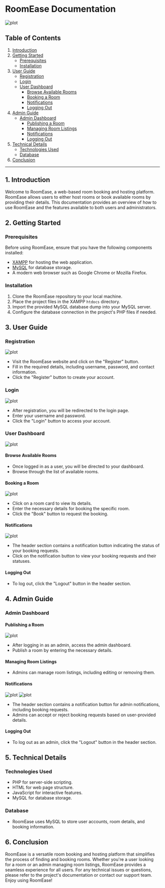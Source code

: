 # RoomEase Documentation
![plot](./assets/Picsart_23-09-09_14-19-01-490.png)

## Table of Contents

1. [Introduction](#introduction)
2. [Getting Started](#getting-started)
   - [Prerequisites](#prerequisites)
   - [Installation](#installation)
3. [User Guide](#user-guide)
   - [Registration](#registration)
   - [Login](#login)
   - [User Dashboard](#user-dashboard)
     - [Browse Available Rooms](#browse-available-rooms)
     - [Booking a Room](#booking-a-room)
     - [Notifications](#notifications)
     - [Logging Out](#logging-out)
4. [Admin Guide](#admin-guide)
   - [Admin Dashboard](#admin-dashboard)
     - [Publishing a Room](#publishing-a-room)
     - [Managing Room Listings](#managing-room-listings)
     - [Notifications](#admin-notifications)
     - [Logging Out](#admin-logging-out)
5. [Technical Details](#technical-details)
   - [Technologies Used](#technologies-used)
   - [Database](#database)
6. [Conclusion](#conclusion)

---

## 1. Introduction <a name="introduction"></a>

Welcome to RoomEase, a web-based room booking and hosting platform. RoomEase allows users to either host rooms or book available rooms by providing their details. This documentation provides an overview of how to use RoomEase and the features available to both users and administrators.

## 2. Getting Started <a name="getting-started"></a>

### Prerequisites <a name="prerequisites"></a>

Before using RoomEase, ensure that you have the following components installed:

- [XAMPP](https://www.apachefriends.org/index.html) for hosting the web application.
- [MySQL](https://www.mysql.com/) for database storage.
- A modern web browser such as Google Chrome or Mozilla Firefox.

### Installation <a name="installation"></a>

1. Clone the RoomEase repository to your local machine.
2. Place the project files in the XAMPP `htdocs` directory.
3. Import the provided MySQL database dump into your MySQL server.
4. Configure the database connection in the project's PHP files if needed.

## 3. User Guide <a name="user-guide"></a>

### Registration <a name="registration"></a>
![plot](./websiteimg/Screenshot%20from%202023-09-10%2006-48-07.png)

- Visit the RoomEase website and click on the "Register" button.
- Fill in the required details, including username, password, and contact information.
- Click the "Register" button to create your account.

### Login <a name="login"></a>
![plot](./websiteimg/Screenshot%20from%202023-09-10%2006-50-18.png)
- After registration, you will be redirected to the login page.
- Enter your username and password.
- Click the "Login" button to access your account.

### User Dashboard <a name="user-dashboard"></a>
![plot](./websiteimg/Screenshot%20from%202023-09-10%2007-13-49.png)

#### Browse Available Rooms <a name="browse-available-rooms"></a>

- Once logged in as a user, you will be directed to your dashboard.
- Browse through the list of available rooms.

#### Booking a Room <a name="booking-a-room"></a>
![plot](./websiteimg/Screenshot%20from%202023-09-10%2007-18-44.png)
- Click on a room card to view its details.
- Enter the necessary details for booking the specific room.
- Click the "Book" button to request the booking.

#### Notifications <a name="notifications"></a>
![plot](./websiteimg/Screenshot%20from%202023-09-10%2007-44-42.png)
- The header section contains a notification button indicating the status of your booking requests.
- Click on the notification button to view your booking requests and their statuses.

#### Logging Out <a name="logging-out"></a>

- To log out, click the "Logout" button in the header section.

## 4. Admin Guide <a name="admin-guide"></a>

### Admin Dashboard <a name="admin-dashboard"></a>

#### Publishing a Room <a name="publishing-a-room"></a>
![plot](./websiteimg/Screenshot%20from%202023-09-10%2007-46-32.png)
- After logging in as an admin, access the admin dashboard.
- Publish a room by entering the necessary details.

#### Managing Room Listings <a name="managing-room-listings"></a>

- Admins can manage room listings, including editing or removing them.

#### Notifications <a name="admin-notifications"></a>
![plot](./websiteimg/Screenshot%20from%202023-09-10%2007-48-32.png)
![plot](./websiteimg/Screenshot%20from%202023-09-10%2007-49-23.png)
- The header section contains a notification button for admin notifications, including booking requests.
- Admins can accept or reject booking requests based on user-provided details.

#### Logging Out <a name="admin-logging-out"></a>

- To log out as an admin, click the "Logout" button in the header section.

## 5. Technical Details <a name="technical-details"></a>

### Technologies Used <a name="technologies-used"></a>

- PHP for server-side scripting.
- HTML for web page structure.
- JavaScript for interactive features.
- MySQL for database storage.

### Database <a name="database"></a>

- RoomEase uses MySQL to store user accounts, room details, and booking information.

## 6. Conclusion <a name="conclusion"></a>

RoomEase is a versatile room booking and hosting platform that simplifies the process of finding and booking rooms. Whether you're a user looking for a room or an admin managing room listings, RoomEase provides a seamless experience for all users. For any technical issues or questions, please refer to the project's documentation or contact our support team. Enjoy using RoomEase!